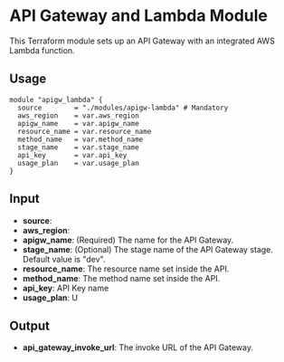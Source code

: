 # API Gateway and Lambda Module

This Terraform module sets up an API Gateway with an integrated AWS Lambda function.

## Usage

```hcl
module "apigw_lambda" {
  source        = "./modules/apigw-lambda" # Mandatory
  aws_region    = var.aws_region
  apigw_name    = var.apigw_name
  resource_name = var.resource_name
  method_name   = var.method_name
  stage_name    = var.stage_name
  api_key       = var.api_key
  usage_plan    = var.usage_plan
}
```

## Input

- **source**:
- **aws_region**:
- **apigw_name**: (Required) The name for the API Gateway.
- **stage_name**: (Optional) The stage name of the API Gateway stage. Default value is "dev".
- **resource_name**: The resource name set inside the API.
- **method_name**: The method name set inside the API.
- **api_key**: API Key name
- **usage_plan**: U

## Output

- **api_gateway_invoke_url**: The invoke URL of the API Gateway.
